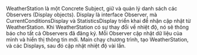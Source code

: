 WeatherStation là một Concrete Subject, giữ và quản lý danh sách các Observers (Display objects).
Display là interface Observer, mà CurrentConditionsDisplay và StatisticsDisplay triển khai để nhận cập nhật từ WeatherStation.
Khi WeatherStation có sự thay đổi về nhiệt độ, nó sẽ thông báo cho tất cả Observers đã đăng ký. Mỗi Observer cập nhật dữ liệu của mình và hiển thị thông tin mới.
Main chạy chương trình, tạo WeatherStation, và các Displays, sau đó cập nhật nhiệt độ vài lần.